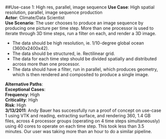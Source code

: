 ##Use-case 1: High res, parallel, image sequence
**Use Case**: High spatial resolution, parallel, image sequence production    
**Actor**: Climate/Data Scientist    
**Use Scenario**: The user chooses to produce an image sequence by producing one picture per time step. More than one processor is used to iterate through 3D time steps, run a filter on each, and render a 3D image.

* The data should be high resolution, ie. 1/10-degree global ocean (3600x2400x42).
* The data should be structured, ie. Rectilinear grid.
* The data for each time step should be divided spatially and distributed across more than one processor.
* The data should have a filter, run in parallel, which produces geometry, which is then rendered and composited to produce a single image.

**Alternative Paths**:    
**Exceptional Cases**:    
**Frequency**: High    
**Criticality**: High    
**Risk**: High    
**3/13/2011**: Andy Bauer has successfully run a proof of concept on use-case 1 using VTK and reading, extracting surface, and rendering 360, 1.4 GB files, across 4 processor groups (operating on 4 time steps simultaneously) using 40 cores to operate on each time step. This took less than 3.5 minutes.  Our user was taking more than an hour to do a similar pipeline.
